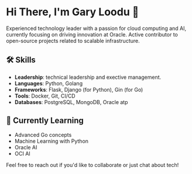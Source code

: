 # Hi There, I'm Gary Loodu 👋

Experienced technology leader with a passion for cloud computing and AI, currently focusing on driving innovation at Oracle. Active contributor to open-source projects related to scalable infrastructure.


## 🛠️ Skills
- **Leadership**: technical leadership and exective management. 
- **Languages**: Python, Golang
- **Frameworks**: Flask, Django (for Python), Gin (for Go)
- **Tools**: Docker, Git, CI/CD
- **Databases**: PostgreSQL, MongoDB, Oracle atp

## 🌱 Currently Learning
- Advanced Go concepts
- Machine Learning with Python
- Oracle AI
- OCI AI 

Feel free to reach out if you'd like to collaborate or just chat about tech!
